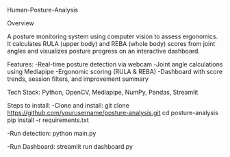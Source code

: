 Human-Posture-Analysis

Overview

A posture monitoring system using computer vision to assess ergonomics. It calculates RULA (upper body) and REBA (whole body) scores from joint angles and visualizes posture progress on an interactive dashboard.

Features:
-Real-time posture detection via webcam
-Joint angle calculations using Mediapipe
-Ergonomic scoring (RULA & REBA)
-Dashboard with score trends, session filters, and improvement summary

Tech Stack:
Python, OpenCV, Mediapipe, NumPy, Pandas, Streamlit

Steps to install:
-Clone and install: 
git clone https://github.com/yourusername/posture-analysis.git
cd posture-analysis
pip install -r requirements.txt

-Run detection: python main.py

-Run Dashboard: streamlit run dashboard.py
